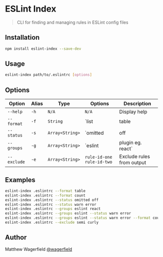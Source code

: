 # ESLint Index

> CLI for finding and managing rules in ESLint config files

## Installation

```bash
npm install eslint-index --save-dev
```

## Usage

```bash
eslint-index path/to/.eslintrc [options]
```

## Options

Option      | Alias | Type            | Options                   | Description
------------|-------|-----------------|---------------------------|-------------
`--help`    | `-h`  | `N/A`           | `N/A`                     | Display help
`--format`  | `-f`  | `String`        | `list|table|count`        | Format rules
`--status`  | `-s`  | `Array<String>` | `omitted|off|warn|error`  | Filter rules by status
`--groups`  | `-g`  | `Array<String>` | `eslint|plugin eg. react` | Filter rules by group/plugin
`--exclude` | `-e`  | `Array<String>` | `rule-id-one rule-id-two` | Exclude rules from output

## Examples

```bash
eslint-index .eslintrc --format table
eslint-index .eslintrc --format count
eslint-index .eslintrc --status omitted off
eslint-index .eslintrc --status warn error
eslint-index .eslintrc --groups eslint react
eslint-index .eslintrc --groups eslint --status warn error
eslint-index .eslintrc --groups eslint --status warn error --format count
eslint-index .eslintrc --exclude semi curly
```

## Author

Matthew Wagerfield [@wagerfield](http://twitter.com/wagerfield)
